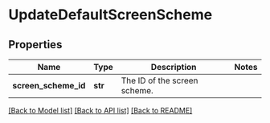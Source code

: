 # UpdateDefaultScreenScheme

## Properties
Name | Type | Description | Notes
------------ | ------------- | ------------- | -------------
**screen_scheme_id** | **str** | The ID of the screen scheme. | 

[[Back to Model list]](../README.md#documentation-for-models) [[Back to API list]](../README.md#documentation-for-api-endpoints) [[Back to README]](../README.md)

